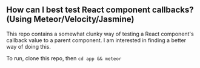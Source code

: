 ## How can I best test React component callbacks? (Using Meteor/Velocity/Jasmine)

This repo contains a somewhat clunky way of testing a React component's callback value to a parent component.  I am interested in finding a better way of doing this.


To run, clone this repo, then ```cd app && meteor```
